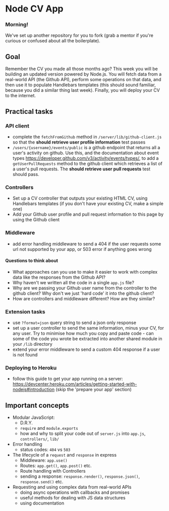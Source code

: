 # Node CV App

### Morning!

We've set up another repository for you to fork (grab a mentor if you're curious or confused about all the boilerplate).

## Goal

Remember the CV you made all those months ago? This week you will be building an updated version powered by Node.js. You will fetch data from a real-world API (the Github API), perform some operations on that data, and then use it to populate Handlebars templates (this should sound familiar, because you did a similar thing last week). Finally, you will deploy your CV to the internet.

## Practical tasks

### API client
 - complete the `fetchFromGithub` method in `/server/lib/github-client.js` so that the **should retrieve user profile information** test passes
 - `/users/{username}/events/public` is a github endpoint that returns all a user's activity on github. Use this, and the documentation about event types https://developer.github.com/v3/activity/events/types/, to add a `getUserPullRequests` method to the github client which retrieves a list of a user's pull requests. The **should retrieve user pull requests** test should pass.

### Controllers
 - Set up a CV controller that outputs your existing HTML CV, using Handlebars templates (if you don't have your existing CV, make a simple one)
 - Add your Github user profile and pull request information to this page by using the Github client

### Middleware
 - add error handling middleware to send a 404 if the user requests some url not supported by your app, or 503 error if anything goes wrong

#### Questions to think about
 - What approaches can you use to make it easier to work with complex data like the responses from the Github API?
 - Why haven't we written all the code in a single `app.js` file?
 - Why are we passing your Github user name from the controller to the github client? Why don't we just 'hard code' it into the github client?
 - How are controllers and middleware different? How are they similar?
 
### Extension tasks
 - use `?format=json` query string to send a json only response
 - set up a user controller to send the same information, minus your CV, for any user. Try to minimise how much you copy and paste code - can some of the code you wrote be extracted into another shared module in your `/lib` directory
 - extend your error middleware to send a custom 404 response if a user is not found

### Deploying to Heroku
- follow this guide to get your app running on a server: https://devcenter.heroku.com/articles/getting-started-with-nodejs#introduction (skip the 'prepare your app' section) 

## Important concepts

- Modular JavaScript:
  - D.R.Y.
  - `require` and `module.exports` 
  - how and why to split your code out of `server.js` into `app.js`, `controllers/`, `lib/`
- Error handling
  - status codes: `404` vs `503`
- The lifecycle of a `request` and `response` in express 
  - Middleware: `app.use()`
  - Routes: `app.get()`, `app.post()` etc.
  - Route handling with Controllers
  - sending a response: `response.render()`, `response.json()`, `response.send()` etc.
- Requesting and using complex data from real-world APIs
  - doing async operations with callbacks and promises
  - useful methods for dealing with JS data structures
  - using documentation
